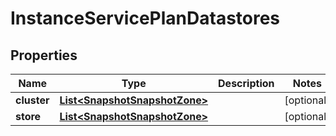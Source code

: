 

# InstanceServicePlanDatastores

## Properties

Name | Type | Description | Notes
------------ | ------------- | ------------- | -------------
**cluster** | [**List&lt;SnapshotSnapshotZone&gt;**](SnapshotSnapshotZone.md) |  |  [optional]
**store** | [**List&lt;SnapshotSnapshotZone&gt;**](SnapshotSnapshotZone.md) |  |  [optional]



